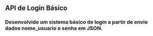 ## API de Login Básico


### Desenvolvido um sistema básico de login a partir de envio dados nome_usuario e senha em JSON.


